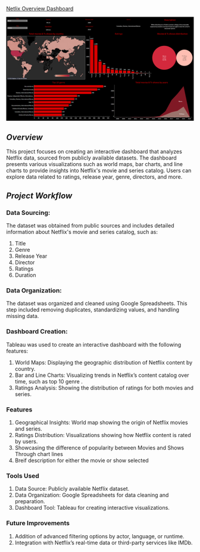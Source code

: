 [Netlix Overview Dashboard](https://public.tableau.com/app/profile/youssef.ben.laroussi/viz/NetflixOverviewYoussef/NetflixDashboard)

![](Screenflix.png)

## *Overview*
This project focuses on creating an interactive dashboard that analyzes Netflix data, sourced from publicly available datasets. The dashboard presents various visualizations such as world maps, bar charts, and line charts to provide insights into Netflix's movie and series catalog. Users can explore data related to ratings, release year, genre, directors, and more.

## *Project Workflow*

### Data Sourcing:
The dataset was obtained from public sources and includes detailed information about Netflix's movie and series catalog, such as:
1. Title
2. Genre
3. Release Year
4. Director
5. Ratings
6. Duration

### Data Organization:
The dataset was organized and cleaned using Google Spreadsheets. This step included removing duplicates, standardizing values, and handling missing data.

### Dashboard Creation:
Tableau was used to create an interactive dashboard with the following features:
1. World Maps: Displaying the geographic distribution of Netflix content by country.
2. Bar and Line Charts: Visualizing trends in Netflix’s content catalog over time, such as top 10 genre .
3. Ratings Analysis: Showing the distribution of ratings for both movies and series.

### Features
1. Geographical Insights: World map showing the origin of Netflix movies and series.
2. Ratings Distribution: Visualizations showing how Netflix content is rated by users.
3. Showcasing the difference of popularity between Movies and Shows Through chart lines
4. Breif description for either the movie or show selected

### Tools Used
1. Data Source: Publicly available Netflix dataset.
2. Data Organization: Google Spreadsheets for data cleaning and preparation.
3. Dashboard Tool: Tableau for creating interactive visualizations.

### Future Improvements
1. Addition of advanced filtering options by actor, language, or runtime.
2. Integration with Netflix’s real-time data or third-party services like IMDb.

